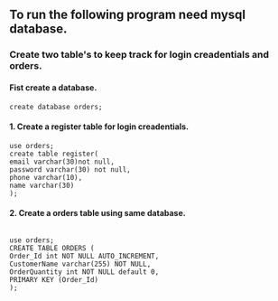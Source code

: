 ## To run the following program need mysql database.
### Create two table's to keep track for login creadentials and orders.

#### Fist create a database. 
```
create database orders;
```
#### 1. Create a register table for login creadentials.

```
use orders;
create table register(
email varchar(30)not null,
password varchar(30) not null,
phone varchar(10),
name varchar(30)
);
```
#### 2. Create a orders table using same database. 
```create database orders;

use orders;
CREATE TABLE ORDERS (
Order_Id int NOT NULL AUTO_INCREMENT,	
CustomerName varchar(255) NOT NULL,  
OrderQuantity int NOT NULL default 0,
PRIMARY KEY (Order_Id)
);
```
